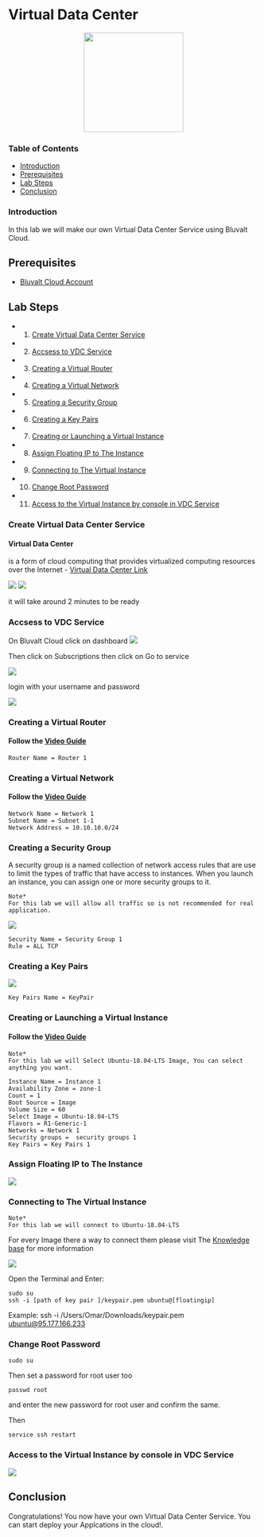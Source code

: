 # Virtual Data Center

 <p align="center">
  <img src='images/vdc.png ' width="200" />
</p>


### Table of Contents
* [Introduction](#introduction)
* [Prerequisites](#prerequisites)
* [Lab Steps](#lab-steps)
* [Conclusion](#conclusion)

### Introduction
In this lab we will make our own Virtual Data Center Service using Bluvalt Cloud.


## Prerequisites
* [Bluvalt Cloud Account](https://cloud.bluvalt.com/#/register "Bluvalt Cloud")
 

## Lab Steps
* 1. [Create Virtual Data Center Service](#create-virtual-data-center-service)
* 2. [Accsess to VDC Service](#accsess-to-vdc-service)
* 3. [Creating a Virtual Router](#creating-a-virtual-router)
* 4. [Creating a Virtual Network](#creating-a-virtual-network)
* 5. [Creating a Security Group](#creating-a-security-group)
* 6. [Creating a Key Pairs](#creating-a-key-pairs)
* 7. [Creating or Launching a Virtual Instance](#creating-or-launching-a-virtual-instance)
* 8. [Assign Floating IP to The Instance](#assign-floating-ip-to-the-instance)
* 9. [Connecting to The Virtual Instance](#connecting-to-the-virtual-instance)
* 10. [Change Root Password](#change-root-password)
* 11. [Access to the Virtual Instance by console in VDC Service](#access-to-the-virtual-instance-by-console-in-vdc-service)




### Create Virtual Data Center Service
#### Virtual Data Center
 is a form of cloud computing that provides virtualized computing resources over the Internet - [Virtual Data Center Link ](https://cloud.bluvalt.com/#/virtual-data-center/ "Virtual Data Center Link")

![](images/vdc1.gif)
![](images/vdc2.gif)

it will take around 2 minutes to be ready



### Accsess to VDC Service 
On Bluvalt Cloud click on dashboard
![](images/vdc2.png)

Then click on Subscriptions then click on Go to service 

![](images/vdc3.png)

login with your username and password

![](images/vdc3.gif)

### Creating a Virtual Router 
#### Follow the [Video Guide](https://kb.bluvalt.com/uploads/Create_router.mp4 "Video Guide")

```
Router Name = Router 1
```





### Creating a Virtual Network 
#### Follow the [Video Guide](https://kb.bluvalt.com/uploads/create_network.mp4 "Video Guide")
```
Network Name = Network 1
Subnet Name = Subnet 1-1
Network Address = 10.10.10.0/24
```




### Creating a Security Group
A security group is a named collection of network access rules that are use to limit the types of traffic that have access to instances. When you launch an instance, you can assign one or more security groups to it. 

```
Note*
For this lab we will allow all traffic so is not recommended for real application.
```
![](images/vdc4.gif)

 ```
 Security Name = Security Group 1
 Rule = ALL TCP
 ```




### Creating a Key Pairs
![](images/vdc5.gif)
```
Key Pairs Name = KeyPair
```




### Creating or Launching a Virtual Instance 
#### Follow the [Video Guide](https://youtu.be/Z7Q5n6i7dHI "Video Guide")

```
Note*
For this lab we will Select Ubuntu-18.04-LTS Image, You can select anything you want.
```

```
Instance Name = Instance 1
Availability Zone = zone-1
Count = 1
Boot Source = Image
Volume Size = 60
Select Image = Ubuntu-18.04-LTS
Flavors = R1-Generic-1
Networks = Network 1
Security groups =  security groups 1
Key Pairs = Key Pairs 1 
```




### Assign Floating IP to The Instance 
![](images/vdc6.gif)




### Connecting to The Virtual Instance  
```
Note*
For this lab we will connect to Ubuntu-18.04-LTS
```
For every Image there a way to connect them please visit The [Knowledge base](https://kb.bluvalt.com/ "Knowledge base") for more information

![](images/vdc7.gif)

Open the Terminal and Enter:
```
sudo su 
ssh -i [path of key pair ]/keypair.pem ubuntu@[floatingip] 
```
Example: ssh -i /Users/Omar/Downloads/keypair.pem ubuntu@95.177.166.233




### Change Root Password
```
sudo su 
```
Then set a password for root user too

```
passwd root
```
and enter the new password for root user and confirm the same.

Then
```
service ssh restart  
```




### Access to the Virtual Instance by console in VDC Service
![](images/vdc8.gif)





## Conclusion 
Congratulations! You now have your own Virtual Data Center Service. You can start deploy your Applcations in the cloud!.

